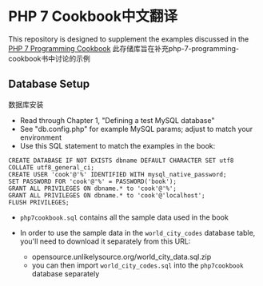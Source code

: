 # PHP 7 Cookbook中文翻译

This repository is designed to supplement the examples discussed in the
[PHP 7 Programming Cookbook](https://www.packtpub.com/application-development/php-7-programming-cookbook)
此存储库旨在补充php-7-programming-cookbook书中讨论的示例
## Database Setup
数据库安装
* Read through Chapter 1, "Defining a test MySQL database"
* See "db.config.php" for example MySQL params; adjust to match your environment
* Use this SQL statement to match the examples in the book:
```
CREATE DATABASE IF NOT EXISTS dbname DEFAULT CHARACTER SET utf8
COLLATE utf8_general_ci;
CREATE USER 'cook'@'%' IDENTIFIED WITH mysql_native_password;
SET PASSWORD FOR 'cook'@'%' = PASSWORD('book');
GRANT ALL PRIVILEGES ON dbname.* to 'cook'@'%';
GRANT ALL PRIVILEGES ON dbname.* to 'cook'@'localhost';
FLUSH PRIVILEGES;
```
* `php7cookbook.sql` contains all the sample data used in the book

* In order to use the sample data in the `world_city_codes` database table, you'll need to download it separately from this URL:
    * opensource.unlikelysource.org/world_city_data.sql.zip
    * you can then import `world_city_codes.sql` into the `php7cookbook` database separately
